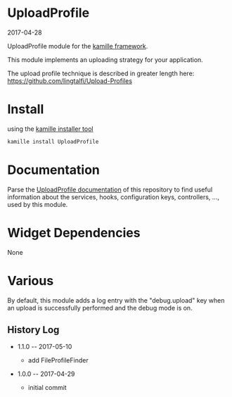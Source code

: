 UploadProfile
=================
2017-04-28



UploadProfile module for the [kamille framework](https://github.com/lingtalfi/Kamille).

This module implements an uploading strategy for your application.

The upload profile technique is described in greater length here: https://github.com/lingtalfi/Upload-Profiles




Install
===========
using the [kamille installer tool](https://github.com/lingtalfi/kamille-installer-tool)
```bash
kamille install UploadProfile
```


Documentation
==============
Parse the [UploadProfile documentation](https://github.com/KamilleModules/UploadProfile/tree/master/doc) of this repository to find useful information about the services, hooks, configuration keys, 
controllers, ..., used by this module.

 
 

Widget Dependencies
=========
None






Various
===========
By default, this module adds a log entry with the "debug.upload" key when an upload is successfully performed and
the debug mode is on.






History Log
------------------
    
- 1.1.0 -- 2017-05-10

    - add FileProfileFinder
    
- 1.0.0 -- 2017-04-29

    - initial commit